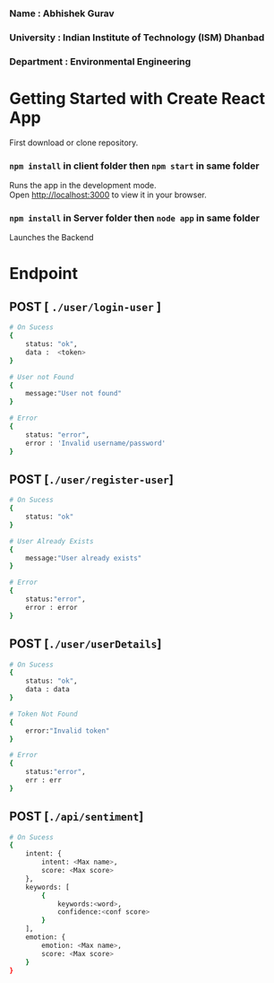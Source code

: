 ### Name : Abhishek Gurav
### University : Indian Institute of Technology (ISM) Dhanbad
### Department : Environmental Engineering

# Getting Started with Create React App

First download or clone repository.


### `npm install` in client folder then `npm start` in same folder

Runs the app in the development mode.\
Open [http://localhost:3000](http://localhost:3000) to view it in your browser.

### `npm install` in Server folder then `node app` in same folder

Launches the Backend

# Endpoint
## POST [ ```./user/login-user``` ]
```bash
# On Sucess
{
    status: "ok", 
    data :  <token>
}

# User not Found
{
    message:"User not found"
}

# Error
{
    status: "error", 
    error : 'Invalid username/password'
} 
```
## POST [```./user/register-user```]
```bash
# On Sucess
{
    status: "ok"
}

# User Already Exists
{
    message:"User already exists"
}

# Error
{
    status:"error",
    error : error
} 
```
## POST [```./user/userDetails```]
```bash
# On Sucess
{
    status: "ok",
    data : data
}

# Token Not Found
{
    error:"Invalid token"
}

# Error
{
    status:"error",
    err : err
} 
```
## POST [```./api/sentiment```]
```bash
# On Sucess
{
    intent: {
        intent: <Max name>,
        score: <Max score>
    },
    keywords: [
        { 
            keywords:<word>,
            confidence:<conf score>
        }
    ],
    emotion: {
        emotion: <Max name>,
        score: <Max score>
    }
}

```
